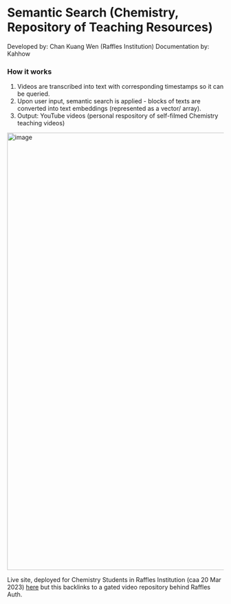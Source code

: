 # Semantic Search (Chemistry, Repository of Teaching Resources)

Developed by: Chan Kuang Wen (Raffles Institution)
Documentation by: Kahhow

### How it works<br>
1) Videos are transcribed into text with corresponding timestamps so it can be queried. <br>
2) Upon user input, semantic search is applied - blocks of texts are converted into text embeddings (represented as a vector/ array). <br>
3) Output: YouTube videos (personal respository of self-filmed Chemistry teaching videos)
<img width="1016" alt="image" src="https://user-images.githubusercontent.com/44336310/226302206-200bc064-542d-4009-a6a5-156808a937ec.png">


Live site, deployed for Chemistry Students in Raffles Institution (caa 20 Mar 2023) [here](kwen1510.github.io/RX-videos-smart-search-tool) but this backlinks to a gated video repository behind Raffles Auth. 
